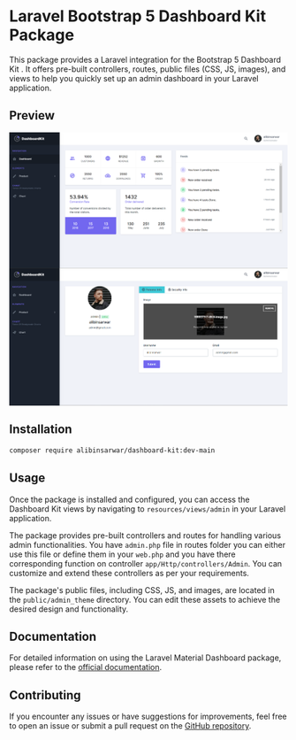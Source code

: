 # Laravel Bootstrap 5 Dashboard Kit Package

This package provides a Laravel integration for the Bootstrap 5 Dashboard Kit . It offers pre-built controllers, routes, public files (CSS, JS, images), and views to help you quickly set up an admin dashboard in your Laravel application.

## Preview

<img width="800" align="center" src="/img/home.PNG" alt='code' />
<img width="800" align="center" src="/img/profile.PNG" alt='code' />


## Installation

```bash
composer require alibinsarwar/dashboard-kit:dev-main

```
## Usage

Once the package is installed and configured, you can access the Dashboard Kit views by navigating to `resources/views/admin` in your Laravel application.

The package provides pre-built controllers and routes for handling various admin functionalities. You have `admin.php` file in routes folder you can either use this file or define them in your `web.php` and you have there corresponding function on controller `app/Http/controllers/Admin`. You can customize and extend these controllers as per your requirements.

The package's public files, including CSS, JS, and images, are located in the `public/admin_theme` directory. You can edit these assets to achieve the desired design and functionality.

## Documentation

For detailed information on using the Laravel Material Dashboard package, please refer to the [official documentation](https://dashboardkit.gumroad.com/l/dashboardkit-free-flask?layout=profile).


## Contributing

If you encounter any issues or have suggestions for improvements, feel free to open an issue or submit a pull request on the [GitHub repository](https://github.com/alibinsarwar/dashboard-kit.git).

